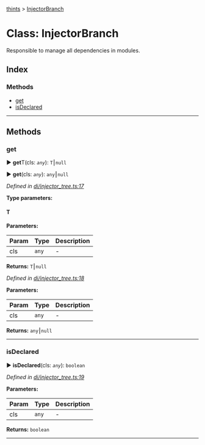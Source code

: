 [thints](../README.md) > [InjectorBranch](../classes/injectorbranch.md)



# Class: InjectorBranch


Responsible to manage all dependencies in modules.

## Index

### Methods

* [get](injectorbranch.md#get)
* [isDeclared](injectorbranch.md#isdeclared)



---
## Methods
<a id="get"></a>

###  get

► **get**T(cls: *`any`*): `T`⎮`null`

► **get**(cls: *`any`*): `any`⎮`null`




*Defined in [di/injector_tree.ts:17](https://github.com/digitalinfluencers/ThinTS/blob/d7cbdeb/src/di/injector_tree.ts#L17)*



**Type parameters:**

#### T 
**Parameters:**

| Param | Type | Description |
| ------ | ------ | ------ |
| cls | `any`   |  - |





**Returns:** `T`⎮`null`




*Defined in [di/injector_tree.ts:18](https://github.com/digitalinfluencers/ThinTS/blob/d7cbdeb/src/di/injector_tree.ts#L18)*



**Parameters:**

| Param | Type | Description |
| ------ | ------ | ------ |
| cls | `any`   |  - |





**Returns:** `any`⎮`null`





___

<a id="isdeclared"></a>

###  isDeclared

► **isDeclared**(cls: *`any`*): `boolean`




*Defined in [di/injector_tree.ts:19](https://github.com/digitalinfluencers/ThinTS/blob/d7cbdeb/src/di/injector_tree.ts#L19)*



**Parameters:**

| Param | Type | Description |
| ------ | ------ | ------ |
| cls | `any`   |  - |





**Returns:** `boolean`





___


